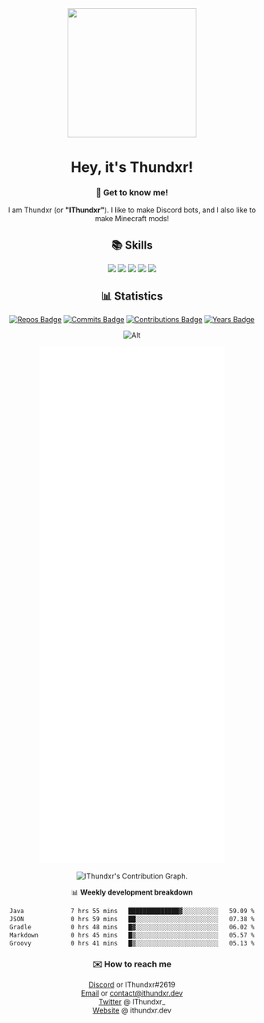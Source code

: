 <div align="center">
  <img src="https://ithundxr.dev/ithundxr.jpg" width="256" height="256">
  <h1>Hey, it's Thundxr!</h1>
</div>

<div align="center">
  <h3>👋 Get to know me!</h3>
  <p>I am Thundxr (or <strong>"IThundxr"</strong>). I like to make Discord bots, and I also like to make Minecraft mods!</p>
</div>

<div align="center">
  <h2>📚 Skills</h2>
  <img src="https://github.com/rahul-jha98/README_icons/blob/main/language_and_tools/square/java/java.png">
  <img src="https://github.com/rahul-jha98/README_icons/blob/main/language_and_tools/square/javascript/javascript.png">
  <img src="https://github.com/rahul-jha98/README_icons/blob/main/language_and_tools/square/typescript/typescript.png">
  <img src="https://github.com/rahul-jha98/README_icons/blob/main/language_and_tools/square/node/node.png">
  <img src="https://github.com/rahul-jha98/README_icons/blob/main/language_and_tools/square/html/html.png">
</div>

<div align="center">
  <h2>📊 Statistics</h2>
  
  [![Repos Badge](https://badges.strrl.dev/repos/IThundxr)](https://badges.strrl.dev) [![Commits Badge](https://badges.strrl.dev/commits/all/IThundxr)](https://badges.strrl.dev) [![Contributions Badge](https://badges.strrl.dev/contributions/all/IThundxr)](https://badges.strrl.dev) [![Years Badge](https://badges.strrl.dev/years/IThundxr)](https://badges.strrl.dev)

  ![Alt](https://discord.c99.nl/widget/theme-4/694604709591384226.png)
  
  ![Metrics](https://raw.githubusercontent.com/IThundxr/IThundxr/master/github-metrics.svg)
  
  <img height="295em" src="https://github-readme-activity-graph.vercel.app/graph?username=IThundxr&theme=rogue" alt=" IThundxr's Contribution Graph.">

  📊 **Weekly development breakdown**
  <!--START_SECTION:waka-->

```text
Java             7 hrs 55 mins   ██████████████▓░░░░░░░░░░   59.09 %
JSON             0 hrs 59 mins   ██░░░░░░░░░░░░░░░░░░░░░░░   07.38 %
Gradle           0 hrs 48 mins   █▓░░░░░░░░░░░░░░░░░░░░░░░   06.02 %
Markdown         0 hrs 45 mins   █▒░░░░░░░░░░░░░░░░░░░░░░░   05.57 %
Groovy           0 hrs 41 mins   █▒░░░░░░░░░░░░░░░░░░░░░░░   05.13 %
```

<!--END_SECTION:waka-->
</div>

<div align="center">
  <h3>✉️ How to reach me</h3>
  
[Discord](https://discord.com/users/694604709591384226) or IThundxr#2619  
[Email](mailto:contact@ithundxr.dev) or contact@ithundxr.dev  
[Twitter](https://twitter.com/IThundxr_) @ IThundxr_  
[Website](https://ithundxr.dev) @ ithundxr.dev

</div>
